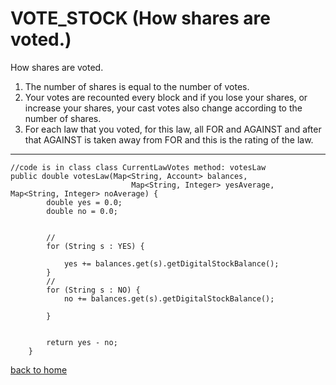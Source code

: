 # VOTE_STOCK (How shares are voted.)

How shares are voted.
1. The number of shares is equal to the number of votes.
2. Your votes are recounted every block and if you lose your shares,
   or increase your shares, your cast votes also change
   according to the number of shares.
3. For each law that you voted, for this law, all
   FOR and AGAINST and after that AGAINST is taken away from FOR and this is the rating of the law.

______

````
//code is in class class CurrentLawVotes method: votesLaw
public double votesLaw(Map<String, Account> balances,
                           Map<String, Integer> yesAverage, Map<String, Integer> noAverage) {
        double yes = 0.0;
        double no = 0.0;


        //
        for (String s : YES) {

            yes += balances.get(s).getDigitalStockBalance();
        }
        //
        for (String s : NO) {
            no += balances.get(s).getDigitalStockBalance();

        }


        return yes - no;
    }
````

[back to home](../documentationEng/documentationEng.md)
